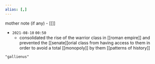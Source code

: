 ```yaml
---
alias: [,]
---
```

mother note (if any) - [[]]

- `2021-08-10`  `00:50`
	- consolidated the rise of the warrior class in [[roman empire]] and prevented the [[senate]]orial class from having access to them in order to avoid a total [[monopoly]] by them [[patterns of history]]

```query
"gallienus"
```
